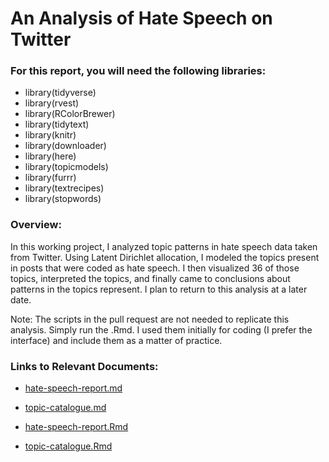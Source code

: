 # An Analysis of Hate Speech on Twitter

### For this report, you will need the following libraries: 
* library(tidyverse)
* library(rvest)
* library(RColorBrewer)
* library(tidytext)
* library(knitr)
* library(downloader)
* library(here)
* library(topicmodels)
* library(furrr)
* library(textrecipes)
* library(stopwords)

### Overview: 

In this working project, I analyzed topic patterns in hate speech data taken from Twitter. Using Latent Dirichlet allocation, I modeled the topics present in posts that were coded as hate speech. I then visualized 36 of those topics, interpreted the topics, and finally came to conclusions about patterns in the topics represent. I plan to return to this analysis at a later date. 

Note: The scripts in the pull request are not needed to replicate this analysis. Simply run the .Rmd. I used them initially for coding (I prefer the interface) and include them as a matter of practice. 

### Links to Relevant Documents:  

* [hate-speech-report.md](https://github.com/zanderarnao/Twitter-Hate-Speech/blob/95391f375c79bb07a132cd4d6356b7d67c18c720/hate-speech-report.md)

* [topic-catalogue.md](https://github.com/zanderarnao/Twitter-Hate-Speech/blob/95391f375c79bb07a132cd4d6356b7d67c18c720/Scripts%20and%20Catalogs/topic-catalogue.md)

* [hate-speech-report.Rmd](https://github.com/zanderarnao/Twitter-Hate-Speech/blob/95391f375c79bb07a132cd4d6356b7d67c18c720/hate-speech-report.Rmd)

* [topic-catalogue.Rmd](https://github.com/zanderarnao/Twitter-Hate-Speech/blob/95391f375c79bb07a132cd4d6356b7d67c18c720/Scripts%20and%20Catalogs/topic-catalogue.Rmd)
